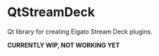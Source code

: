 # QtStreamDeck
Qt library for creating Elgato Stream Deck plugins.

**CURRENTLY WIP, NOT WORKING YET**